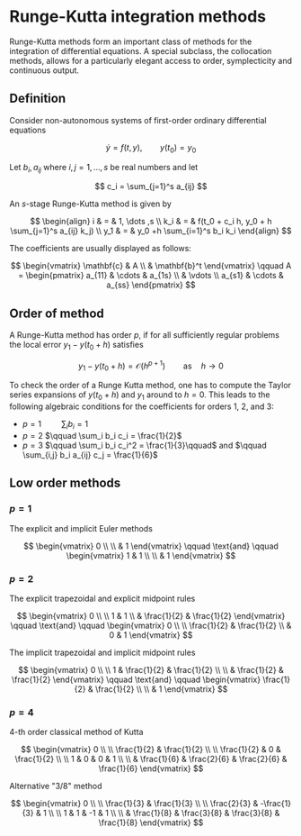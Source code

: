 # Runge-Kutta integration methods

Runge-Kutta methods form an important class of methods for the integration of differential equations. A special subclass, the collocation methods, allows for a particularly elegant access to order, symplecticity and continuous output.

## Definition

Consider non-autonomous systems of first-order ordinary differential equations

$$
\dot{y} = f(t, y), \qquad y(t_0) = y_0
$$

Let $b_i, a_{ij}$  where $i, j = 1, \ldots ,s$ be real numbers and let

$$
c_i = \sum_{j=1}^s a_{ij}
$$

An $s$-stage Runge-Kutta method is given by

$$
\begin{align}
i & = & 1, \dots ,s \\
k_i & = & f(t_0 + c_i h, y_0 + h \sum_{j=1}^s a_{ij} k_j) \\
y_1 & = & y_0 +h \sum_{i=1}^s b_i k_i
\end{align}
$$

The coefficients are usually displayed as follows:

$$
\begin{vmatrix}
\mathbf{c} & A \\
& \mathbf{b}^t
\end{vmatrix}
\qquad
A =
\begin{pmatrix}
a_{11} & \cdots & a_{1s} \\
& \vdots \\
a_{s1} & \cdots & a_{ss}
\end{pmatrix}
$$

## Order of method

A Runge-Kutta method has order $p$, if for all sufficiently regular problems the local error $y_1 - y(t_0 + h)$ satisfies

$$
y_1 - y(t_0 + h) = \mathcal{O}(h^{p+1}) \qquad \text{as} \quad h \rightarrow 0
$$

To check the order of a Runge Kutta method, one has to compute the Taylor series expansions of $y(t_0 + h)$ and $y_1$ around to $h = 0$. This leads to the following algebraic conditions for the coefficients for orders 1, 2, and 3:

- $p = 1$ $\qquad \sum_i b_i = 1$
- $p = 2$ $\qquad \sum_i b_i c_i = \frac{1}{2}$
- $p = 3$ $\qquad \sum_i b_i c_i^2 = \frac{1}{3}\qquad$ and $\qquad \sum_{i,j} b_i a_{ij} c_j = \frac{1}{6}$

## Low order methods

### $p = 1$

The explicit and implicit Euler methods

$$
\begin{vmatrix}
0 \\ \\
& 1
\end{vmatrix}
\qquad \text{and} \qquad
\begin{vmatrix}
1 & 1 \\ \\
& 1
\end{vmatrix}
$$

### $p = 2$

The explicit trapezoidal and explicit midpoint rules

$$
\begin{vmatrix}
0 \\ \\
1 & 1 \\
& \frac{1}{2} & \frac{1}{2}
\end{vmatrix}
\qquad \text{and} \qquad
\begin{vmatrix}
0 \\ \\
\frac{1}{2} & \frac{1}{2} \\
& 0 & 1
\end{vmatrix}
$$

The implicit trapezoidal and implicit midpoint rules

$$
\begin{vmatrix}
0 \\ \\
1 & \frac{1}{2} & \frac{1}{2} \\ \\
& \frac{1}{2} & \frac{1}{2}
\end{vmatrix}
\qquad \text{and} \qquad
\begin{vmatrix}
\frac{1}{2} & \frac{1}{2} \\ \\
& 1
\end{vmatrix}
$$

### $p = 4$

4-th order classical method of Kutta

$$
\begin{vmatrix}
0 \\ \\
\frac{1}{2} & \frac{1}{2} \\ \\
\frac{1}{2} & 0 & \frac{1}{2} \\ \\
1 & 0 & 0 & 1 \\ \\
& \frac{1}{6} & \frac{2}{6} & \frac{2}{6} & \frac{1}{6}
\end{vmatrix}
$$

Alternative "3/8" method

$$
\begin{vmatrix}
0 \\ \\
\frac{1}{3} & \frac{1}{3} \\ \\
\frac{2}{3} & -\frac{1}{3} & 1 \\ \\
1 & 1 & -1 & 1 \\ \\
& \frac{1}{8} & \frac{3}{8} & \frac{3}{8} & \frac{1}{8}
\end{vmatrix}
$$

